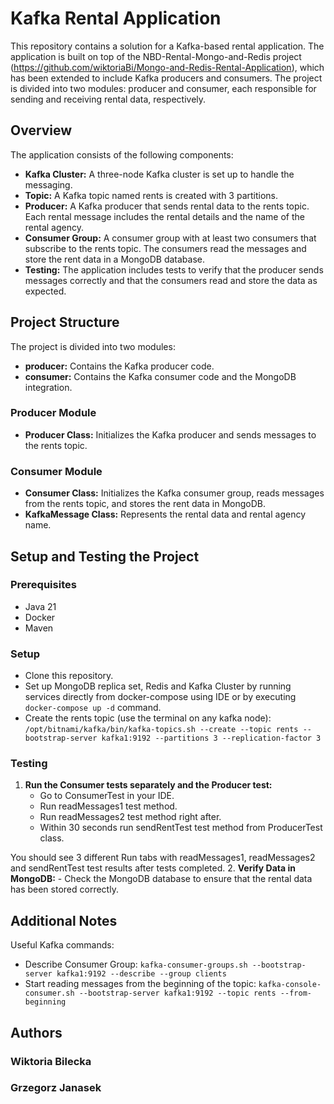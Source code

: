 # Kafka Rental Application
This repository contains a solution for a Kafka-based rental application. The application is built on top of the NBD-Rental-Mongo-and-Redis project (https://github.com/wiktoriaBi/Mongo-and-Redis-Rental-Application), which has been extended to include Kafka producers and consumers. The project is divided into two modules: producer and consumer, each responsible for sending and receiving rental data, respectively.

## Overview
The application consists of the following components:
- **Kafka Cluster:** A three-node Kafka cluster is set up to handle the messaging.
- **Topic:** A Kafka topic named rents is created with 3 partitions.
- **Producer:** A Kafka producer that sends rental data to the rents topic. Each rental message includes the rental details and the name of the rental agency.
- **Consumer Group:** A consumer group with at least two consumers that subscribe to the rents topic. The consumers read the messages and store the rent data in a MongoDB database.
- **Testing:** The application includes tests to verify that the producer sends messages correctly and that the consumers read and store the data as expected.

## Project Structure
The project is divided into two modules:
- **producer:** Contains the Kafka producer code.
- **consumer:** Contains the Kafka consumer code and the MongoDB integration.

### Producer Module
- **Producer Class:** Initializes the Kafka producer and sends messages to the rents topic.

### Consumer Module
- **Consumer Class:** Initializes the Kafka consumer group, reads messages from the rents topic, and stores the rent data in MongoDB.
- **KafkaMessage Class:** Represents the rental data and rental agency name.

## Setup and Testing the Project
### Prerequisites
- Java 21
- Docker
- Maven

### Setup
- Clone this repository.
- Set up MongoDB replica set, Redis and Kafka Cluster by running services directly from docker-compose using IDE or by executing ```docker-compose up -d``` command.
- Create the rents topic (use the terminal on any kafka node): ```/opt/bitnami/kafka/bin/kafka-topics.sh --create --topic rents --bootstrap-server kafka1:9192 --partitions 3 --replication-factor 3```

### Testing
1. **Run the Consumer tests separately and the Producer test:**
    - Go to ConsumerTest in your IDE.
    - Run readMessages1 test method.
    - Run readMessages2 test method right after.
    - Within 30 seconds run sendRentTest test method from ProducerTest class.

You should see 3 different Run tabs with readMessages1, readMessages2 and sendRentTest test results after tests completed.
2. **Verify Data in MongoDB:**
    - Check the MongoDB database to ensure that the rental data has been stored correctly.

## Additional Notes
Useful Kafka commands:
- Describe Consumer Group: ```kafka-consumer-groups.sh --bootstrap-server kafka1:9192 --describe --group clients```
- Start reading messages from the beginning of the topic: ```kafka-console-consumer.sh --bootstrap-server kafka1:9192 --topic rents --from-beginning```

## Authors
### Wiktoria Bilecka
### Grzegorz Janasek
